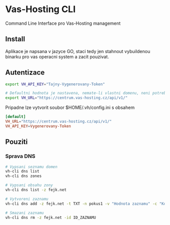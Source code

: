 # Vas-Hosting CLI

Command Line Interface pro Vas-Hosting management


## Install

Aplikace je napsana v jazyce GO, staci tedy jen stahnout vybuildenou binarku pro vas operacni system a zacit pouzivat.



## Autentizace

```bash
export VH_API_KEY="Tajny-Vygenerovany-Token"

# Defaultni hodnota je nastavena, nemate-li vlastni domenu, neni potreba nic menit
export VH_URL="https://centrum.vas-hosting.cz/api/v1/"
```

Pripadne lze vytvorit soubor $HOME/.vh/config.ini s obsahem

```toml
[default]
VH_URL="https://centrum.vas-hosting.cz/api/v1/"
VH_API_KEY=Vygenerovany-Token

```

## Pouziti


### Sprava DNS

```bash
# Vypsani seznamu domen
vh-cli dns list
vh-cli dns zones

# Vypsani obsahu zony
vh-cli dns list -z fejk.net

# Vytvoreni zaznamu
vh-cli dns add -z fejk.net -t TXT -n pokus1 -v "Hodnota zaznamu" -c "Komentar"

# Smazani zaznamu
vh-cli dns rm -z fejk.net -id ID_ZAZNAMU
```



